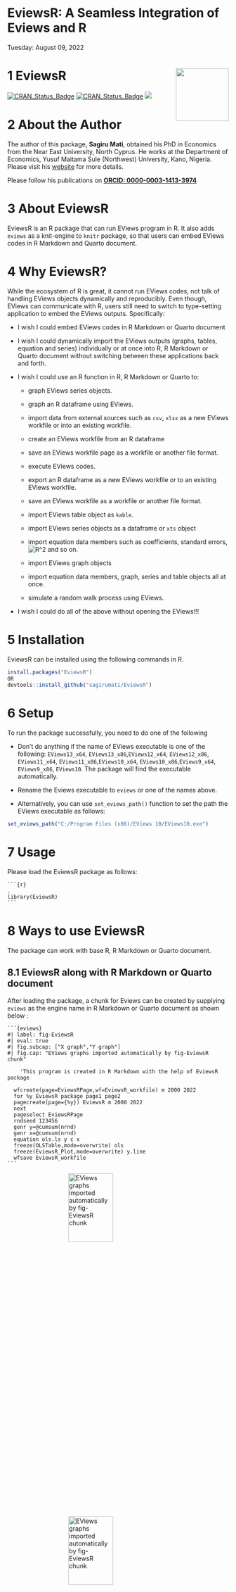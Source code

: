 EviewsR: A Seamless Integration of Eviews and R
================
Tuesday: August 09, 2022

# 1 EviewsR <img src="inst/EVIEWS/EviewsR.png" align="right" width="120" />

<!-- badges: start -->

[![CRAN_Status_Badge](https://www.r-pkg.org/badges/version/EviewsR)](https://cran.r-project.org/package=EviewsR)
[![CRAN_Status_Badge](https://cranlogs.r-pkg.org/badges/grand-total/EviewsR?color=49C31B)](https://cranlogs.r-pkg.org/badges/grand-total/EviewsR?color=49C31B)
[![](https://cranlogs.r-pkg.org/badges/EviewsR?color=49C31B)](https://cranlogs.r-pkg.org/badges/EviewsR?color=49C31B)

<!-- badges: end -->

# 2 About the Author

The author of this package, **Sagiru Mati**, obtained his PhD in
Economics from the Near East University, North Cyprus. He works at the
Department of Economics, Yusuf Maitama Sule (Northwest) University,
Kano, Nigeria. Please visit his [website](https://smati.com.ng) for more
details.

Please follow his publications on [**ORCID:
0000-0003-1413-3974**](https://orcid.org/0000-0003-1413-3974)

# 3 About EviewsR

EviewsR is an R package that can run EViews program in R. It also adds
`eviews` as a knit-engine to `knitr` package, so that users can embed
EViews codes in R Markdown and Quarto document.

# 4 Why EviewsR?

While the ecosystem of R is great, it cannot run EViews codes, not talk
of handling EViews objects dynamically and reproducibly. Even though,
EViews can communicate with R, users still need to switch to
type-setting application to embed the EViews outputs. Specifically:

-   I wish I could embed EViews codes in R Markdown or Quarto document

-   I wish I could dynamically import the EViews outputs (graphs,
    tables, equation and series) individually or at once into R, R
    Markdown or Quarto document without switching between these
    applications back and forth.

-   I wish I could use an R function in R, R Markdown or Quarto to:

    -   graph EViews series objects.

    -   graph an R dataframe using EViews.

    -   import data from external sources such as `csv`, `xlsx` as a new
        EViews workfile or into an existing workfile.

    -   create an EViews workfile from an R dataframe

    -   save an EViews workfile page as a workfile or another file
        format.

    -   execute EViews codes.

    -   export an R dataframe as a new EViews workfile or to an existing
        EViews workfile.

    -   save an EViews workfile as a workfile or another file format.

    -   import EViews table object as `kable`.

    -   import EViews series objects as a dataframe or `xts` object

    -   import equation data members such as coefficients, standard
        errors,
        ![R^2](https://latex.codecogs.com/png.image?%5Cdpi%7B110%7D&space;%5Cbg_white&space;R%5E2 "R^2")
        and so on.

    -   import EViews graph objects

    -   import equation data members, graph, series and table objects
        all at once.

    -   simulate a random walk process using EViews.

-   I wish I could do all of the above without opening the EViews!!!

# 5 Installation

EviewsR can be installed using the following commands in R.

``` r
install.packages("EviewsR")
OR
devtools::install_github("sagirumati/EviewsR")
```

# 6 Setup

To run the package successfully, you need to do one of the following

-   Don’t do anything if the name of EViews executable is one of the
    following: `EViews13_x64`, `EViews13_x86`,`EViews12_x64`,
    `EViews12_x86`, `EViews11_x64`, `EViews11_x86`,`EViews10_x64`,
    `EViews10_x86`,`EViews9_x64`, `EViews9_x86`, `EViews10`. The package
    will find the executable automatically.

-   Rename the Eviews executable to `eviews` or one of the names above.

-   Alternatively, you can use `set_eviews_path()` function to set the
    path the EViews executable as follows:

``` r
set_eviews_path("C:/Program Files (x86)/EViews 10/EViews10.exe")
```

# 7 Usage

Please load the EviewsR package as follows:

    ```{r}                                                                .
    library(EviewsR)
    ```

# 8 Ways to use EviewsR

The package can work with base R, R Markdown or Quarto document.

## 8.1 EviewsR along with R Markdown or Quarto document

After loading the package, a chunk for Eviews can be created by
supplying `eviews` as the engine name in R Markdown or Quarto document
as shown below :

    ```{eviews} 
    #| label: fig-EviewsR
    #| eval: true
    #| fig.subcap: ["X graph","Y graph"]
    #| fig.cap: "EViews graphs imported automatically by fig-EviewsR chunk"

        'This program is created in R Markdown with the help of EviewsR package
      
      wfcreate(page=EviewsRPage,wf=EviewsR_workfile) m 2000 2022
      for %y EviewsR package page1 page2
      pagecreate(page={%y}) EviewsR m 2000 2022
      next
      pageselect EviewsRPage
      rndseed 123456
      genr y=@cumsum(nrnd)
      genr x=@cumsum(nrnd)
      equation ols.ls y c x
      freeze(OLSTable,mode=overwrite) ols
      freeze(EviewsR_Plot,mode=overwrite) y.line
      wfsave EviewsR_workfile
    ```  

<img src="inst/figures//eviewsreviewsrpage-xx.png" title="EViews graphs imported automatically by fig-EviewsR chunk" alt="EViews graphs imported automatically by fig-EviewsR chunk" width="45%" height="20%" style="display: block; margin: auto;" /><img src="inst/figures//eviewsreviewsrpage-yy.png" title="EViews graphs imported automatically by fig-EviewsR chunk" alt="EViews graphs imported automatically by fig-EviewsR chunk" width="45%" height="20%" style="display: block; margin: auto;" />

The above chunk creates an Eviews program with the chunk’s content, then
automatically open Eviews and run the program, which will create an
Eviews workfile with pages containing monthly sample from 2000 to 2022.
The program will also save an EViews workfile named `EviewsR_workfile`
in the current directory.

The `eviews` chunk automatically returns the outputs of each equation
object as a dataframe, accessible via
`chunkLabel$pageName_equationName`. For example, The
![R^2](https://latex.codecogs.com/png.image?%5Cdpi%7B110%7D&space;%5Cbg_white&space;R%5E2 "R^2")
of the `ols` equation object is 0.044951, which can be accessed using
`` `r EviewsR$eviewsrpage_ols$r2` ``. We can obtain the table object by
`chunkLabel$pageName_tableName`. Therefore,
`EviewsR$eviewsrpage_olstable` will give us the `OLSTable` object as
dataframe. Note the underscore (`_`) between the `pageName` and
`equationName`, and between the `pageName` and `tableName`.

``` r
EviewsR$eviewsrpage_ols$r2
#> [1] 0.044951
EviewsR$eviewsrpage_ols$aic
#> [1] 4.310163
K = EviewsR$eviewsrpage_olstable[c(6, 8, 9), 1:5]
colnames(K) = NULL
knitr::kable(K, row.names = F, caption = "Selected cells of  EViews table object")
```

|          |             |            |             |        |
|:---------|:------------|:-----------|:------------|:-------|
| Variable | Coefficient | Std. Error | t-Statistic | Prob.  |
| C        | -0.301413   | 0.260956   | -1.155033   | 0.2491 |
| X        | -0.051410   | 0.014316   | -3.591137   | 0.0004 |

Table 8.1: Selected cells of EViews table object

The EViews series objects are also imported automatically as dataframe
(by default) or `xts` objects (if we use chunk option `class="xts"`).
They are accessed via `chunkLabel$pageName`.

``` r
EviewsR$eviewsrpage |>
    head()
#>         date           x          y
#> 1 2000-01-01 -0.06062345 0.34705763
#> 2 2000-02-01  0.40287977 0.04959103
#> 3 2000-03-01  1.13387526 0.56589164
#> 4 2000-04-01  1.34089330 1.35264827
#> 5 2000-05-01  0.54596099 1.05434874
#> 6 2000-06-01  0.96869514 0.61693341
```

## 8.2 EviewsR along with base R

### 8.2.1 The create_object() function

The function `create_object()` can be used to create an Eviews object in
the existing EViews workfile.

``` r
create_object(wf = "EviewsR_workfile", action = "equation", action_opt = "",
    object_name = "eviews_equation", view_or_proc = "ls", options_list = "",
    arg_list = "y ar(1)")
```

``` r
create_object(wf = "EviewsR_workfile", object_name = "x1", object_type = "series",
    expression = "y^2")
```

### 8.2.2 The eviews_graph() function

EViews graphs can be included in R Markdown or Quarto document by
`eviews_graph()` function.

To create graph from existing EViews series objects:

``` r
eviews_graph(wf = "EviewsR_workfile", page = "EviewsRPage", series = "x y",
    mode = "overwrite", graph_options = "m")
```

<img src="inst/figures//eviewsgraph-eviewsrpage-x.png" title="Graphs of existing EViews series objects imported by fig-eviewsGraph chunk" alt="Graphs of existing EViews series objects imported by fig-eviewsGraph chunk" width="45%" height="30%" style="display: block; margin: auto;" /><img src="inst/figures//eviewsgraph-eviewsrpage-y.png" title="Graphs of existing EViews series objects imported by fig-eviewsGraph chunk" alt="Graphs of existing EViews series objects imported by fig-eviewsGraph chunk" width="45%" height="30%" style="display: block; margin: auto;" />

We can also create graph objects from an R dataframe

``` r
Data = data.frame(x = cumsum(rnorm(100)), y = cumsum(rnorm(100)))
eviews_graph(series = Data, group = TRUE, start_date = "1990Q4",
    frequency = "Q")
```

<img src="inst/figures//eviewsgraph1-eviewsgraph1-xy.png" title="Graphs of an R dataframe imported by fig-eviewsGraph1 chunk" alt="Graphs of an R dataframe imported by fig-eviewsGraph1 chunk" width="90%" height="70%" style="display: block; margin: auto;" />

### 8.2.3 The eviews_import() function

Data can be imported from external sources by `eviews_import()`
function.

``` r
eviews_import(source_description = "eviews_import.csv", start_date = "1990",
    frequency = "m", rename_string = "x ab", smpl_string = "1990m10 1992m10")
```

Alternatively, use the dataframe as the `source_description`.

``` r
eviews_import(source_description = Data, wf = "eviews_import1",
    start_date = "1990", frequency = "m", rename_string = "x ab",
    smpl_string = "1990m10 1992m10")
```

### 8.2.4 The eviews_pagesave() function

Similar to Eviews workfile, an Eviews page can be saved in various
formats by `eviews_pagesave()` function.

``` r
eviews_pagesave(wf = "eviewsr_workfile", page = "EviewsRPage",
    source_description = "pagesave.csv", drop_list = "y")
```

### 8.2.5 The eviews_wfcreate() function

An Eviews workfile can be created using `eviews_wfcreate()` function in
R.

``` r
eviews_wfcreate(wf = "eviews_wfcreate", page = "EviewsRPage",
    frequency = "m", start_date = "1990", end_date = "2022")
```

Create a workfile from a dataframe

``` r
eviews_wfcreate(source_description = Data, wf = "eviews_wfcreate1",
    page = "EviewsR_page", frequency = "m", start_date = "1990")
```

### 8.2.6 The eviews_wfsave() function

An EViews workfile can be saved various output formats using
`eviews_wfsave()` in function in R.

``` r
eviews_wfsave(wf = "eviewsr_workfile", source_description = "wfsave.csv")
```

### 8.2.7 The exec_commands() function

A set of Eviews commands can be executed with the help of
`exec_commands()` function in R.

``` r
exec_commands(c("wfcreate(wf=exec_commands,page=eviewsPage) m 2000 2022"))
```

``` r
eviewsCommands = "pagecreate(page=eviewspage1) 7 2020 2022
for %page eviewspage eviewspage1
pageselect {%page}
genr y=@cumsum(nrnd)
genr x=@cumsum(nrnd)
equation ols.ls y c x
graph x_graph.line x
graph y_graph.area y
freeze(OLSTable,mode=overwrite) ols
next
"
exec_commands(commands = eviewsCommands, wf = "exec_commands")
```

### 8.2.8 The export_dataframe() function

Use `export_dataframe()` function to export dataframe object to Eviews.

``` r
export_dataframe(wf = "export_dataframe", source_description = Data,
    start_date = "1990", frequency = "m")
```

### 8.2.9 The import_equation() function

Import EViews equation data members into R, R Markdown or Quarto.

``` r
import_equation(wf = "EviewsR_workfile", page = "EviewsRPage",
    equation = "OLS")
```

To access the imported equation in base R:

### 8.2.10 The import_graph() function

Import EViews graph objects(s) into R, R Markdown or Quarto.

``` r
import_graph(wf = "eviewsr_workfile")
```

<img src="inst/figures//fig-importgraph-eviewsrpage-xx.png" title="EViews graphs imported using import\_graph() function" alt="EViews graphs imported using import\_graph() function" width="45%" height="20%" style="display: block; margin: auto;" /><img src="inst/figures//fig-importgraph-eviewsrpage-yy.png" title="EViews graphs imported using import\_graph() function" alt="EViews graphs imported using import\_graph() function" width="45%" height="20%" style="display: block; margin: auto;" />

To import only graphs that begin with x:

``` r
import_graph(wf = "exec_commands", graph = "x*")
```

<img src="inst/figures//fig-importgraph1-eviewspage-x_graph.png" title="EViews graphs that begin with X imported using import\_graph() function" alt="EViews graphs that begin with X imported using import\_graph() function" width="45%" height="20%" style="display: block; margin: auto;" /><img src="inst/figures//fig-importgraph1-eviewspage1-x_graph.png" title="EViews graphs that begin with X imported using import\_graph() function" alt="EViews graphs that begin with X imported using import\_graph() function" width="45%" height="20%" style="display: block; margin: auto;" />

### 8.2.11 The import_kable() function

Eviews tables can be imported as `kable` object by `import_kable()`
function. Therefore, we can include the

``` r
import_kable(wf = "EViewsR_workfile", page = "EviewsRPage", table = "OLSTable",
    format = "html", caption = "Selected cells of EViews table imported using import_kable() function",
    range = "r7c1:r10c5", digits = 3)
```

<table>
<caption>

Table 8.2: Selected cells of EViews table imported using import_kable()
function

</caption>
<thead>
<tr>
<th style="text-align:left;">

Variable

</th>
<th style="text-align:right;">

Coefficient

</th>
<th style="text-align:right;">

Std. Error

</th>
<th style="text-align:right;">

t-Statistic

</th>
<th style="text-align:right;">

Prob.

</th>
</tr>
</thead>
<tbody>
<tr>
<td style="text-align:left;">

C

</td>
<td style="text-align:right;">

-0.301

</td>
<td style="text-align:right;">

0.261

</td>
<td style="text-align:right;">

-1.155

</td>
<td style="text-align:right;">

0.249

</td>
</tr>
<tr>
<td style="text-align:left;">

X

</td>
<td style="text-align:right;">

-0.051

</td>
<td style="text-align:right;">

0.014

</td>
<td style="text-align:right;">

-3.591

</td>
<td style="text-align:right;">

0.000

</td>
</tr>
</tbody>
</table>

### 8.2.12 The import_series() function

Use `import_series()` function to import data from EViews to R as a
dataframe. The function creates a new environment `eviews`, whose
objects can be accessed via `eviews$pageName`.

``` r
import_series(wf = "eviewsr_workfile")
```

To access the series in base R:

``` r
eviews$eviewspage |>
    head()
```

To import the series as an `xts` object:

``` r
import_series(wf = "eviewsr_workfile", series = c("x", "y"),
    class = "xts")
```

### 8.2.13 The import_table() function

Import EViews table objects(s) into R, R Markdown or Quarto.

To import all table objects across all pages

``` r
import_table(wf = "EviewsR_workfile")
```

To import specific table objects, for example `OLSTable`

``` r
import_table(wf = "EviewsR_workfile", table = "OLStable")
```

To import table objects on specific pages

``` r
import_table(wf = "EviewsR_workfile", page = " EviewsRPage")
```

To access the table in base R (`eviews$pageName_tableName`)

``` r
eviews$eviewspage_olstable
```

### 8.2.14 The import_workfile() function

Import EViews equation data members, graph, series and table objects(s)
into R, R Markdown or Quarto. This function is a blend of
`import_equation()`, `import_graph()`, `import_series()` and
`import_table()` functions.

To import all equation, graph, series and table objects across all pages

``` r
import_workfile(wf = "EviewsR_workfile")
```

<img src="inst/figures//fig-importworkfile-eviewsrpage-xx.png" title="EViews graphs automatically imported by import\_workfile() function" alt="EViews graphs automatically imported by import\_workfile() function" width="45%" height="20%" style="display: block; margin: auto;" /><img src="inst/figures//fig-importworkfile-eviewsrpage-yy.png" title="EViews graphs automatically imported by import\_workfile() function" alt="EViews graphs automatically imported by import\_workfile() function" width="45%" height="20%" style="display: block; margin: auto;" />

To import specific objects

``` r
import_workfile(wf = "exec_commands", equation = "ols", graph = "x*",
    series = "y*", table = "ols*")
```

To import objects on specific page(s)

``` r
import_workfile(wf = "exec_commands", page = "eviewspage eviewspage1")
```

To access the objects in base R:

``` r
eviews$eviewspage_ols  # equation
# eviewspage-x_graph # graph saved in 'figure/' folder
eviews$eviewspage |>
    head()  # series
eviews$eviewspage_olstable  # table
```

### 8.2.15 The rwalk() function

A set of random walk series can be simulated in R using EViews engine,
thanks to `rwalk()` function.

``` r
rwalk(wf = "eviewsr_workfile", series = "X Y Z", page = "", rndseed = 12345,
    frequency = "M", num_observations = 100, class = "xts")
```

``` r
xts::plot.xts(rwalk$xyz, type = "l", main = "")
ggplot2::autoplot(rwalk$xyz, facet = "")
```

<img src="inst/figures/fig-rwalk-1.png" title="Plots of imported EViews random walk series objects" alt="Plots of imported EViews random walk series objects" width="45%" height="20%" style="display: block; margin: auto;" /><img src="inst/figures/fig-rwalk-2.png" title="Plots of imported EViews random walk series objects" alt="Plots of imported EViews random walk series objects" width="45%" height="20%" style="display: block; margin: auto;" />

### 8.2.16 Demo

The demo files are included and can be accessed via
`demo(package="EviewsR")`

``` r
demo(create_object())
demo(eviews_graph())
demo(eviews_import())
demo(eviews_pagesave())
demo(eviews_wfcreate())
demo(eviews_wfsave())
demo(exec_commands())
demo(export_dataframe())
demo(import_equation())
demo(import_graph())
demo(import_kable())
demo(import_series())
demo(import_table())
demo(import_workfile())
demo(rwalk())
demo(set_eviews_path())
```

# 9 Template

Template for R Markdown is created. Go to
`file->New File->R Markdown-> From Template->EviewsR`.

# 10 Similar Packages

You might be interested in the following packages:

-   [DynareR](https://github.com/sagirumati/DynareR): A Seamless
    Integration of Dynare and R.

-   [gretlR](https://github.com/sagirumati/gretlR): A Seamless
    Integration of gretl and R.

<br><br><br><br>

Please download the example files from
[Github](https://github.com/sagirumati/EviewsR/tree/master/inst/examples/).
